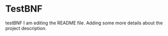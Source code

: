 # TestBNF
testBNF
I am editing the README file. Adding some more details about the project description.
